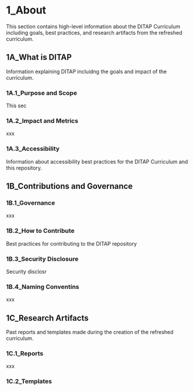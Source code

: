 # 1_About
This section contains high-level information about the DITAP Curriculum including goals, best practices, and research artifacts from the refreshed curriculum. 

## 1A_What is DITAP
Information explaining DITAP incluidng the goals and impact of the curriculum.

### 1A.1_Purpose and Scope
This sec

### 1A.2_Impact and Metrics
xxx

### 1A.3_Accessibility
Information about accessibility best practices for the DITAP Curriculum and this repository.

## 1B_Contributions and Governance


### 1B.1_Governance
xxx

### 1B.2_How to Contribute
Best practices for contributing to the DITAP repository

### 1B.3_Security Disclosure
Security disclosr

### 1B.4_Naming Conventins
xxx

## 1C_Research Artifacts
Past reports and templates made during the creation of the refreshed curriculum.

### 1C.1_Reports
xxx

### 1C.2_Templates
